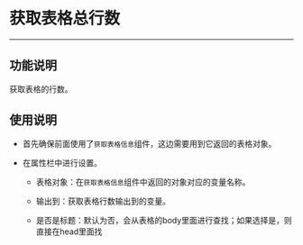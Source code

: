 # 获取表格总行数
---
## 功能说明
获取表格的行数。

## 使用说明
* 首先确保前面使用了`获取表格信息`组件，这边需要用到它返回的表格对象。

* 在属性栏中进行设置。

  * 表格对象：在`获取表格信息`组件中返回的对象对应的变量名称。
  
  * 输出到：获取表格行数输出到的变量。

  * 是否是标题：默认为否，会从表格的body里面进行查找；如果选择是，则直接在head里面找